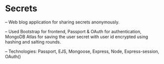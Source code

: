 # Secrets

– Web blog application for sharing secrets anonymously.

– Used Bootstrap for frontend, Passport & OAuth for authentication, MongoDB Atlas for saving the user secret with
user id encrypted using hashing and salting rounds.

– Technologies: Passport, EJS, Mongoose, Express, Node, Express-session, OAuth()
